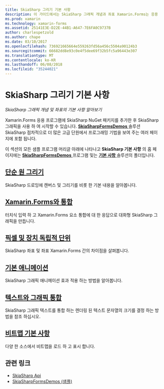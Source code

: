 ```yaml
---
title: SkiaSharp 그리기 기본 사항
description: 이 가이드에서는 SkiaSharp 그래픽 개념과 좌표 Xamarin.Forms는 응용 프로그램에서의 기본 사항을 설명 합니다.
ms.prod: xamarin
ms.technology: xamarin-forms
ms.assetid: 25141E3E-D22E-44B1-A647-7E6FA0C9737B
author: charlespetzold
ms.author: chape
ms.date: 03/10/2017
ms.openlocfilehash: 736921665664e559263fd56a456c5504a90124b3
ms.sourcegitcommit: 66682dd8e93c0e4f5dee69f32b5fc5a96443e307
ms.translationtype: MT
ms.contentlocale: ko-KR
ms.lasthandoff: 06/08/2018
ms.locfileid: "35244021"
---
```

# <a name="skiasharp-drawing-basics"></a>SkiaSharp 그리기 기본 사항

_SkiaSharp 그래픽 개념 및 좌표의 기본 사항 알아보기_

Xamarin.Forms 응용 프로그램에 SkiaSharp NuGet 패키지를 추가한 후 SkiaSharp 그래픽을 사용 하 여 시작할 수 있습니다. [ **SkiaSharpFormsDemos** ](https://developer.xamarin.com/samples/xamarin-forms/SkiaSharpForms/Demos/) 솔루션 SkiaSharp 점차적으로 더 많은 고급 단원에서 프로그래밍 기법을 보여 주는 여러 페이지에 포함 됩니다.

이 섹션의 모든 샘플 프로그램 머리글 아래에 나타나고 **SkiaSharp 기본 사항** 의 홈 페이지에는 [ **SkiaSharpFormsDemos** ](https://developer.xamarin.com/samples/xamarin-forms/SkiaSharpForms/Demos/) 프로그램 및는 [ **기본 사항** ](https://github.com/xamarin/xamarin-forms-samples/tree/master/SkiaSharpForms/Demos/Demos/SkiaSharpFormsDemos/Basics) 솔루션의 폴더입니다.

## <a name="drawing-a-simple-circlecirclemd"></a>[단순 원 그리기](circle.md)

SkiaSharp 드로잉에 캔버스 및 그리기를 비롯 한 기본 내용을 알아봅니다.

## <a name="integrating-with-xamarinformsintegrationmd"></a>[Xamarin.Forms와 통합](integration.md)

터치식 입력 하 고 Xamarin.Forms 요소 통합에 대 한 응답으로 대화형 SkiaSharp 그래픽을 만듭니다.

## <a name="pixels-and-device-independent-unitspixelsmd"></a>[픽셀 및 장치 독립적 단위](pixels.md)

SkiaSharp 좌표 및 좌표 Xamarin.Forms 간의 차이점을 살펴봅니다.

## <a name="basic-animationanimationmd"></a>[기본 애니메이션](animation.md)

SkiaSharp 그래픽 애니메이션 효과 적용 하는 방법을 알아봅니다.

## <a name="integrating-text-and-graphicstextmd"></a>[텍스트와 그래픽 통합](text.md)

SkiaSharp 그래픽 텍스트를 통합 하는 렌더링 된 텍스트 문자열의 크기를 결정 하는 방법을 참조 하십시오.

## <a name="bitmap-basicsbitmapsmd"></a>[비트맵 기본 사항](bitmaps.md)

다양 한 소스에서 비트맵을 로드 하 고 표시 합니다.


## <a name="related-links"></a>관련 링크

- [SkiaSharp Api](https://developer.xamarin.com/api/root/SkiaSharp/)
- [SkiaSharpFormsDemos (샘플)](https://developer.xamarin.com/samples/xamarin-forms/SkiaSharpForms/Demos/)
